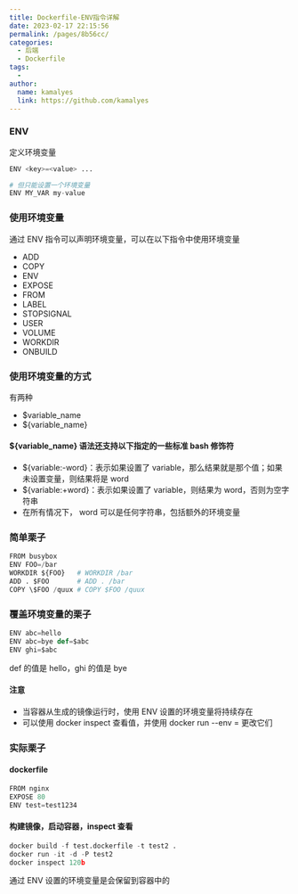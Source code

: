 ```yaml
---
title: Dockerfile-ENV指令详解
date: 2023-02-17 22:15:56
permalink: /pages/8b56cc/
categories:
  - 后端
  - Dockerfile
tags:
  - 
author: 
  name: kamalyes
  link: https://github.com/kamalyes
---
```

### ENV
定义环境变量
```python
ENV <key>=<value> ...

# 但只能设置一个环境变量
ENV MY_VAR my-value
```

### 使用环境变量
通过 ENV 指令可以声明环境变量，可以在以下指令中使用环境变量

- ADD
- COPY
- ENV
- EXPOSE
- FROM
- LABEL
- STOPSIGNAL
- USER
- VOLUME
- WORKDIR
- ONBUILD

### 使用环境变量的方式
有两种

- $variable_name
- ${variable_name}

#### ${variable_name} 语法还支持以下指定的一些标准 bash 修饰符

- ${variable:-word}：表示如果设置了 variable，那么结果就是那个值；如果未设置变量，则结果将是 word
- ${variable:+word}：表示如果设置了 variable，则结果为 word，否则为空字符串
- 在所有情况下， word 可以是任何字符串，包括额外的环境变量

### 简单栗子
```python
FROM busybox
ENV FOO=/bar
WORKDIR ${FOO}   # WORKDIR /bar
ADD . $FOO       # ADD . /bar
COPY \$FOO /quux # COPY $FOO /quux
```

### 覆盖环境变量的栗子
```python
ENV abc=hello
ENV abc=bye def=$abc
ENV ghi=$abc
```
def 的值是 hello，ghi 的值是 bye

#### 注意

- 当容器从生成的镜像运行时，使用 ENV 设置的环境变量将持续存在
- 可以使用 docker inspect 查看值，并使用 docker run --env <key>=<value> 更改它们

### 实际栗子
#### dockerfile
```python
FROM nginx
EXPOSE 80
ENV test=test1234
```

#### 构建镜像，启动容器，inspect 查看
```python
docker build -f test.dockerfile -t test2 .
docker run -it -d -P test2
docker inspect 120b
```
通过 ENV 设置的环境变量是会保留到容器中的
